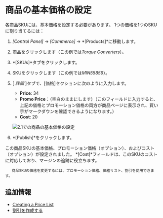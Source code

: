 # 商品の基本価格の設定

各商品SKUには、基本価格を設定する必要があります。 1つの価格を1つのSKUに割り当てるには：

1.  *[Control Panel]* → *[Commerce]* → *[Products]*に移動します。

2.  商品をクリックします（この例では*Torque Converters*）。

3.  *[SKUs]*タブをクリックします。

4.  SKUをクリックします（この例では*MIN55859*）。

5.  [ *詳細* ]タブで、[価格]セクションに次のように入力します。

      - **Price**: 34
      - **Promo Price**：（空白のままにします）（このフィールドに入力すると、上記の価格とプロモーション価格の両方が商品ページに表示され、買い手がマークダウンを確認できるようになります。）
      - **Cost**: 20

    ![2.1での商品の基本価格の設定](./setting-a-products-base-price/images/01.png)

6.  *[Publish]*をクリックします。

この商品SKUの基本価格、プロモーション価格（オプション）、およびコスト（オプション）が設定されました。 *[Cost]*フィールドは、このSKUのコストに対応しており、マージンの追跡に役立ちます。

``` note::
   商品SKUの価格を変更するには、プロモーション価格、価格リスト、割引を使用できます。
```

## 追加情報

  - [Creating a Price List](./creating-a-price-list.md)
  - [割引を作成する](../../promoting-products/creating-a-discount.md)
